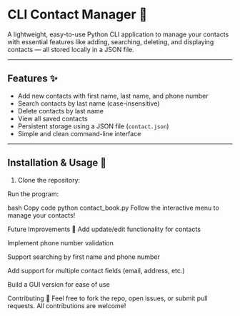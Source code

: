 # CLI Contact Manager 📒

A lightweight, easy-to-use Python CLI application to manage your contacts with essential features like adding, searching, deleting, and displaying contacts — all stored locally in a JSON file.

---

## Features ✨

- Add new contacts with first name, last name, and phone number
- Search contacts by last name (case-insensitive)
- Delete contacts by last name
- View all saved contacts
- Persistent storage using a JSON file (`contact.json`)
- Simple and clean command-line interface

---

## Installation & Usage 🚀

1. Clone the repository:

Run the program:

bash
Copy code
python contact_book.py
Follow the interactive menu to manage your contacts!

Future Improvements 🔧
Add update/edit functionality for contacts

Implement phone number validation

Support searching by first name and phone number

Add support for multiple contact fields (email, address, etc.)

Build a GUI version for ease of use

Contributing 🤝
Feel free to fork the repo, open issues, or submit pull requests. All contributions are welcome!
   ```bash
 
